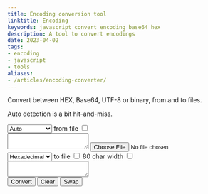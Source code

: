 ```yaml
---
title: Encoding conversion tool
linktitle: Encoding
keywords: javascript convert encoding base64 hex
description: A tool to convert encodings
date: 2023-04-02
tags:
- encoding
- javascript
- tools
aliases:
- /articles/encoding-converter/
---
```


Convert between HEX, Base64, UTF-8 or binary, from and to files.

<!--more-->

Auto detection is a bit hit-and-miss.

<form>
<select id="srcType">
  <option value="auto">Auto</option>
  <option value="hex">Hexadecimal</option>
  <option value="base64">Base64</option>
  <option value="utf8">UTF-8</option>
  <option value="bin">Binary</option>
  <option value="array">Binary array</option>
</select>
<label>from file <input type="checkbox" id="srcIsFile" value="1" /></label>
<br>
<textarea id="src" class="textarea textarea--code"></textarea>
<input type="file" id="srcFile"></input>
<br>
<select id="dstType">
  <option value="hex">Hexadecimal</option>
  <option value="base64">Base64</option>
  <option value="utf8">UTF-8</option>
  <option value="array">Byte array</option>
  <option value="bits">Bits</option>
</select>
<label>to file <input type="checkbox" id="dstIsFile" value="1" /></label>
<label>80 char width <input type="checkbox" id="fixedWidth" value="1" /></label>
<br>
<textarea id="dst" class="textarea textarea--code"></textarea>
<br>
<button id="convert">Convert</button>
<button id="srcReset">Clear</button>
<button id="swap">Swap</button>
</form>
